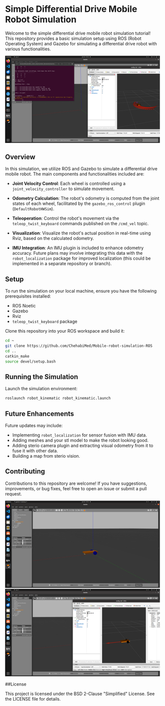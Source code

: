 
# Simple Differential Drive Mobile Robot Simulation

Welcome to the simple differential drive mobile robot simulation tutorial! This repository provides a basic simulation setup using ROS (Robot Operating System) and Gazebo for simulating a differential drive robot with various functionalities.

![Robot Simulation](tuto_images/traj.png)

## Overview

In this simulation, we utilize ROS and Gazebo to simulate a differential drive mobile robot. The main components and functionalities included are:

- **Joint Velocity Control**: Each wheel is controlled using a `joint_velocity_controller` to simulate movement.
  
- **Odometry Calculation**: The robot's odometry is computed from the joint states of each wheel, facilitated by the `gazebo_ros_control` plugin (`DefaultRobotHWSim`).

- **Teleoperation**: Control the robot's movement via the `teleop_twist_keyboard` commands published on the `/cmd_vel` topic.

- **Visualization**: Visualize the robot's actual position in real-time using Rviz, based on the calculated odometry.

- **IMU Integration**: An IMU plugin is included to enhance odometry accuracy. Future plans may involve integrating this data with the `robot_localization` package for improved localization (this could be implemented in a separate repository or branch).

## Setup

To run the simulation on your local machine, ensure you have the following prerequisites installed:

- ROS Noetic
- Gazebo
- Rviz
- `teleop_twist_keyboard` package

Clone this repository into your ROS workspace and build it:

```bash
cd ~
git clone https://github.com/ChehabiMed/Mobile-robot-simulation-ROS
cd ..
catkin_make 
source devel/setup.bash
```

## Running the Simulation

Launch the simulation environment:

```bash
roslaunch robot_kinematic robot_kinematic.launch 
```


## Future Enhancements

Future updates may include:

- Implementing `robot_localization` for sensor fusion with IMU data.
- Adding meshes and your stl model to make the robot looking good.
- Adding sterio camera plugin and extracting visual odometry from it to fuse it with other data.
- Building a map from sterio vision.

## Contributing

Contributions to this repository are welcome! If you have suggestions, improvements, or bug fixes, feel free to open an issue or submit a pull request.

![Gazbebo Simulation](tuto_images/gazebo.png)
![Rviz Simulation](tuto_images/rviz.png)


##License

This project is licensed under the BSD 2-Clause "Simplified" License. See the LICENSE file for details.

